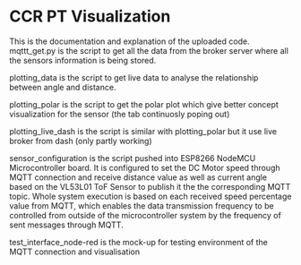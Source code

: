 # CCR PT Visualization

This is the documentation and explanation of the uploaded code.
mqttt_get.py is the script to get all the data from the broker server where all the sensors information is being stored.

plotting_data is the script to get live data to analyse the relationship between angle and distance.

plotting_polar is the script to get the polar plot which give better concept visualization for the sensor (the tab continuosly poping out)

plotting_live_dash is the script is similar with plotting_polar but it use live broker from dash (only partly working)

sensor_configuration is the script pushed into ESP8266 NodeMCU Microcontroller board. It is configured to set the DC Motor speed through MQTT connection and receive distance value as well as current angle based on the VL53L01 ToF Sensor to publish it the the corresponding MQTT topic. Whole system execution is based on each received speed percentage value from MQTT, which enables the data transmission frequency to be controlled from outside of the microcontroller system by the frequency of sent messages through MQTT.

test_interface_node-red is the mock-up for testing environment of the MQTT connection and visualisation


